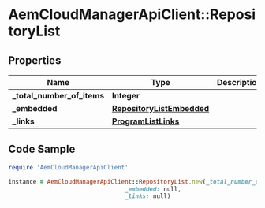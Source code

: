 # AemCloudManagerApiClient::RepositoryList

## Properties

Name | Type | Description | Notes
------------ | ------------- | ------------- | -------------
**_total_number_of_items** | **Integer** |  | [optional] 
**_embedded** | [**RepositoryListEmbedded**](RepositoryListEmbedded.md) |  | [optional] 
**_links** | [**ProgramListLinks**](ProgramListLinks.md) |  | [optional] 

## Code Sample

```ruby
require 'AemCloudManagerApiClient'

instance = AemCloudManagerApiClient::RepositoryList.new(_total_number_of_items: null,
                                 _embedded: null,
                                 _links: null)
```



